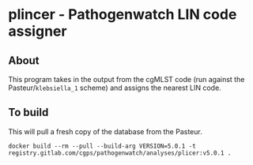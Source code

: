 # plincer - Pathogenwatch LIN code assigner

## About
This program takes in the output from the cgMLST code (run against the Pasteur/`klebsiella_1` scheme) and assigns the nearest LIN code.

## To build
This will pull a fresh copy of the database from the Pasteur.
```
docker build --rm --pull --build-arg VERSION=5.0.1 -t registry.gitlab.com/cgps/pathogenwatch/analyses/plicer:v5.0.1 .
```
